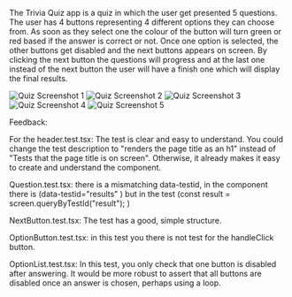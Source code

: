The Trivia Quiz app is a quiz in which the user get presented 5 questions. The user has 4 buttons representing 4 different options they can choose from. As soon as they select one the colour of the button will turn green or red based if the answer is correct or not. Once one option is selected, the other buttons get disabled and the next buttons appears on screen. By clicking the next button the questions will progress and at the last one instead of the next button the user will have a finish one which will display the final results.

![Quiz Screenshot 1](public/screenshot1.png?raw=true)
![Quiz Screenshot 2](public/screenshot2.png?raw=true)
![Quiz Screenshot 3](public/screenshot3.png?raw=true)
![Quiz Screenshot 4](public/screenshot4.png?raw=true)
![Quiz Screenshot 5](public/screenshot5.png?raw=true)


Feedback:

For the 
header.test.tsx: The test is clear and easy to understand. You could change the test description to "renders the page title as an h1" instead of "Tests that the page title is on screen". Otherwise, it already makes it easy to create and understand the component.


Question.test.tsx: there is a mismatching data-testid, in the component there is (data-testid="results" ) but in the test (const result = screen.queryByTestId("result");
)

NextButton.test.tsx: The test has a good, simple structure.

OptionButton.test.tsx: in this test you there is not test for the handleClick button.

OptionList.test.tsx: In this test, you only check that one button is disabled after answering. It would be more robust to assert that all buttons are disabled once an answer is chosen, perhaps using a loop.